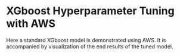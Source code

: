 # XGboost Hyperparameter Tuning with AWS

Here a standard XGboost model is demonstrated using AWS.  It is accompanied by visualization of the end results of the tuned model.
